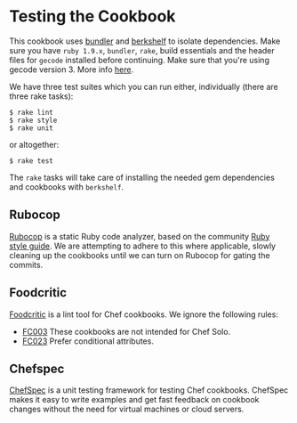 # Testing the Cookbook #

This cookbook uses [bundler](http://gembundler.com/) and [berkshelf](http://berkshelf.com/) to isolate dependencies. Make sure you have `ruby 1.9.x`, `bundler`, `rake`, build essentials and the header files for `gecode` installed before continuing. Make sure that you're using gecode version 3. More info [here](https://github.com/opscode/dep-selector-libgecode/tree/0bad63fea305ede624c58506423ced697dd2545e#using-a-system-gecode-instead).

We have three test suites which you can run either, individually (there are three rake tasks):

    $ rake lint
    $ rake style
    $ rake unit

or altogether:

    $ rake test

The `rake` tasks will take care of installing the needed gem dependencies and cookbooks with `berkshelf`.

## Rubocop  ##

[Rubocop](https://github.com/bbatsov/rubocop) is a static Ruby code analyzer, based on the community [Ruby style guide](https://github.com/bbatsov/ruby-style-guide). We are attempting to adhere to this where applicable, slowly cleaning up the cookbooks until we can turn on Rubocop for gating the commits.

## Foodcritic ##

[Foodcritic](http://acrmp.github.io/foodcritic/) is a lint tool for Chef cookbooks. We ignore the following rules:

* [FC003](http://acrmp.github.io/foodcritic/#FC003) These cookbooks are not intended for Chef Solo.
* [FC023](http://acrmp.github.io/foodcritic/#FC023) Prefer conditional attributes.

## Chefspec

[ChefSpec](http://code.sethvargo.com/chefspec/) is a unit testing framework for testing Chef cookbooks. ChefSpec makes it easy to write examples and get fast feedback on cookbook changes without the need for virtual machines or cloud servers.
